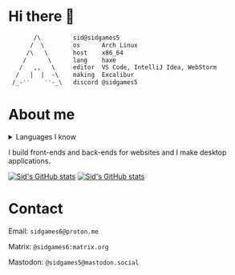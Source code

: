 <!-- github readme stats theme: yeblu -->

# Hi there 👋

```haxe
       /\         sid@sidgames5
      /  \        os      Arch Linux
     /\   \       host    x86_64
    /      \      lang    haxe
   /   ,,   \     editor  VS Code, IntelliJ Idea, WebStorm
  /   |  |  -\    making  Excalibur
 /_-''    ''-_\   discord @sidgames5
```

# About me

<details>
  <summary>Languages I know</summary>
Haxe - master<br>
HTML - expert<br>
Java - expert<br>
CSS - advanced<br>
JavaScript - advanced<br>
Python - intermediate<br>
C - basic<br>
Kotlin - basic
</details>

I build front-ends and back-ends for websites and I make desktop applications.

[![Sid's GitHub stats](https://github-readme-stats.vercel.app/api?username=sidgames5&theme=yeblu)](https://github.com/anuraghazra/github-readme-stats)
[![Sid's GitHub stats](https://github-readme-stats.vercel.app/api/top-langs/?username=sidgames5&layout=compact&theme=jolly)](https://github.com/anuraghazra/github-readme-stats)

# Contact

Email: `sidgames6@proton.me`

Matrix: `@sidgames6:matrix.org`

Mastodon: `@sidgames5@mastodon.social`
